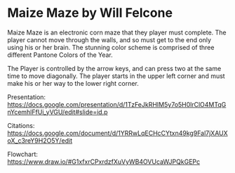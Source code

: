 # Maize Maze by Will Felcone

Maize Maze is an electronic corn maze that they player must complete. The player cannot move through the walls, and so must get to the end only using his or her brain. The stunning color scheme is comprised of three different Pantone Colors of the Year. 

The Player is controlled by the arrow keys, and can press two at the same time to move diagonally. The player starts in the upper left corner and must make his or her way to the lower right corner. 

Presentation:
https://docs.google.com/presentation/d/1TzFeJkRHIM5y7o5H0lrClO4MTqGnYcemhlFfUi_yVGU/edit#slide=id.p 

Citations:
https://docs.google.com/document/d/1YRRwLqECHcCYtxn49kg9Fal7jXAUXoX_c3reY9H2O5Y/edit 

Flowchart:
https://www.draw.io/#G1xfxrCPxrdzfXuVyWB4OVUcaWJPQkGEPc